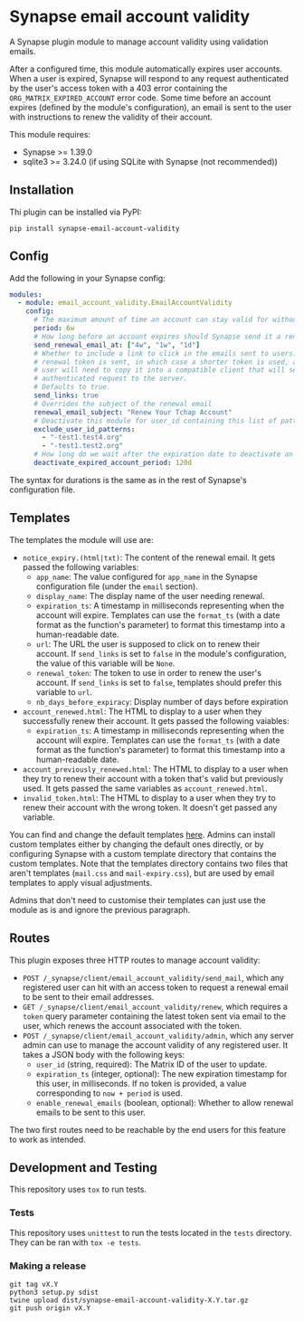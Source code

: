 # Synapse email account validity

A Synapse plugin module to manage account validity using validation emails.

After a configured time, this module automatically expires user accounts. When a user is
expired, Synapse will respond to any request authenticated by the user's access token
with a 403 error containing the `ORG_MATRIX_EXPIRED_ACCOUNT` error code. Some time before
an account expires (defined by the module's configuration), an email is sent to the user
with instructions to renew the validity of their account.

This module requires:

* Synapse >= 1.39.0
* sqlite3 >= 3.24.0 (if using SQLite with Synapse (not recommended))

## Installation

Thi plugin can be installed via PyPI:

```
pip install synapse-email-account-validity
```

## Config

Add the following in your Synapse config:

```yaml
modules:
  - module: email_account_validity.EmailAccountValidity
    config:
      # The maximum amount of time an account can stay valid for without being renewed.
      period: 6w
      # How long before an account expires should Synapse send it a renewal email (can send several renewal email).
      send_renewal_email_at: ["4w", "1w", "1d"]
      # Whether to include a link to click in the emails sent to users. If false, only a
      # renewal token is sent, in which case a shorter token is used, and the
      # user will need to copy it into a compatible client that will send an
      # authenticated request to the server.
      # Defaults to true.
      send_links: true
      # Overrides the subject of the renewal email
      renewal_email_subject: "Renew Your Tchap Account"
      # Deactivate this module for user_id containing this list of patterns
      exclude_user_id_patterns: 
        - "-test1.test4.org"
        - "-test1.test2.org"
      # How long do we wait after the expiration date to deactivate an account  
      deactivate_expired_account_period: 120d
```

The syntax for durations is the same as in the rest of Synapse's configuration file.

## Templates

The templates the module will use are:

* `notice_expiry.(html|txt)`: The content of the renewal email. It gets passed the
  following variables:
    * `app_name`: The value configured for `app_name` in the Synapse configuration file
      (under the `email` section).
    * `display_name`: The display name of the user needing renewal.
    * `expiration_ts`: A timestamp in milliseconds representing when the account will
      expire. Templates can use the `format_ts` (with a date format as the function's
      parameter) to format this timestamp into a human-readable date.
    * `url`: The URL the user is supposed to click on to renew their account. If
      `send_links` is set to `false` in the module's configuration, the value of this
      variable will be `None`.
    * `renewal_token`: The token to use in order to renew the user's account. If
      `send_links` is set to `false`, templates should prefer this variable to `url`.
    * `nb_days_before_expiracy`: Display number of days before expiration 
* `account_renewed.html`: The HTML to display to a user when they successfully renew
  their account. It gets passed the following vaiables:
    * `expiration_ts`: A timestamp in milliseconds representing when the account will
      expire. Templates can use the `format_ts` (with a date format as the function's
      parameter) to format this timestamp into a human-readable date.
* `account_previously_renewed.html`: The HTML to display to a user when they try to renew
  their account with a token that's valid but previously used. It gets passed the same
  variables as `account_renewed.html`.
* `invalid_token.html`: The HTML to display to a user when they try to renew their account
  with the wrong token. It doesn't get passed any variable.

You can find and change the default templates [here](https://github.com/matrix-org/synapse-email-account-validity/tree/main/email_account_validity/templates).
Admins can install custom templates either by changing the default ones directly, or by
configuring Synapse with a custom template directory that contains the custom templates.
Note that the templates directory contains two files that aren't templates (`mail.css`
and `mail-expiry.css`), but are used by email templates to apply visual adjustments.

Admins that don't need to customise their templates can just use the module as is and
ignore the previous paragraph.

## Routes

This plugin exposes three HTTP routes to manage account validity:

* `POST /_synapse/client/email_account_validity/send_mail`, which any registered user can
  hit with an access token to request a renewal email to be sent to their email addresses.
* `GET /_synapse/client/email_account_validity/renew`, which requires a `token` query
  parameter containing the latest token sent via email to the user, which renews the
  account associated with the token.
* `POST /_synapse/client/email_account_validity/admin`, which any server admin can use to
  manage the account validity of any registered user. It takes a JSON body with the
  following keys:
    * `user_id` (string, required): The Matrix ID of the user to update.
    * `expiration_ts` (integer, optional): The new expiration timestamp for this user, in
      milliseconds. If no token is provided, a value corresponding to `now + period` is
      used.
    * `enable_renewal_emails` (boolean, optional): Whether to allow renewal emails to be
      sent to this user.

The two first routes need to be reachable by the end users for this feature to work as
intended.

## Development and Testing

This repository uses `tox` to run tests.

### Tests

This repository uses `unittest` to run the tests located in the `tests`
directory. They can be ran with `tox -e tests`.

### Making a release

```
git tag vX.Y
python3 setup.py sdist
twine upload dist/synapse-email-account-validity-X.Y.tar.gz
git push origin vX.Y
```
